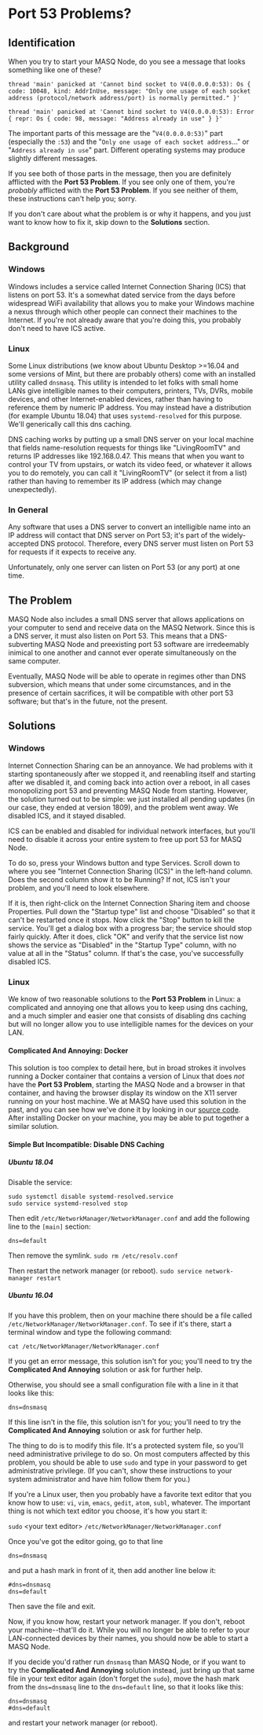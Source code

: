 # Port 53 Problems?

## Identification
When you try to start your MASQ Node, do you see a message that looks something like one of these?

```
thread 'main' panicked at 'Cannot bind socket to V4(0.0.0.0:53): Os { code: 10048, kind: AddrInUse, message: "Only one usage of each socket address (protocol/network address/port) is normally permitted." }'
```

```
thread 'main' panicked at 'Cannot bind socket to V4(0.0.0.0:53): Error { repr: Os { code: 98, message: "Address already in use" } }'
```

The important parts of this message are the "`V4(0.0.0.0:53)`" part (especially the `:53`) and the "`Only one usage of each socket address`..."
or "`Address already in use`" part.  Different operating systems may produce slightly different messages.

If you see both of those parts in the message, then you are definitely afflicted with the __Port 53 Problem__. If
you see only one of them, you're _probably_ afflicted with the __Port 53 Problem__. If you see neither of them,
these instructions can't help you; sorry.

If you don't care about what the problem is or why it happens, and you just want to know how to fix it, skip down to 
the __Solutions__ section.

## Background

### Windows
Windows includes a service called Internet Connection Sharing (ICS) that listens on port 53. It's a somewhat dated service
from the days before widespread WiFi availability that allows you to make your Windows machine a nexus through which
other people can connect their machines to the Internet. If you're not already aware that you're doing this, you
probably don't need to have ICS active.

### Linux
Some Linux distributions (we know about Ubuntu Desktop >=16.04 and some versions of Mint, but there are probably others)
come with an installed utility called `dnsmasq`. This utility is intended to let folks with small home LANs give 
intelligible names to their computers, printers, TVs, DVRs, mobile devices, and other Internet-enabled devices, rather 
than having to reference them by numeric IP address.  You may instead have a distribution (for example Ubuntu 18.04)
that uses `systemd-resolved` for this purpose.  We'll generically call this dns caching.

DNS caching works by putting up a small DNS server on your local machine that fields name-resolution requests for things
like "LivingRoomTV" and returns IP addresses like 192.168.0.47.  This means that when you want to control your TV
from upstairs, or watch its video feed, or whatever it allows you to do remotely, you can call it "LivingRoomTV"
(or select it from a list) rather than having to remember its IP address (which may change unexpectedly).

### In General
Any software that uses a DNS server to convert an intelligible name into an IP address will contact that
DNS server on Port 53; it's part of the widely-accepted DNS protocol. Therefore, every DNS server must listen on
Port 53 for requests if it expects to receive any.

Unfortunately, only one server can listen on Port 53 (or any port) at one time.

## The Problem
MASQ Node also includes a small DNS server that allows applications on your computer to send and receive data on
the MASQ Network. Since this is a DNS server, it must also listen on Port 53. This means that a DNS-subverting
MASQ Node and preexisting port 53 software are irredeemably inimical to one another and cannot ever operate
simultaneously on the same computer.

Eventually, MASQ Node will be able to operate in regimes other than DNS subversion, which means that under some
circumstances, and in the presence of certain sacrifices, it will be compatible with other port 53 software;
but that's in the future, not the present.

## Solutions

### Windows
Internet Connection Sharing can be an annoyance. We had problems with it starting spontaneously after we stopped it,
and reenabling itself and starting after we disabled it, and coming back into action over a reboot, in all cases
monopolizing port 53 and preventing MASQ Node from starting.  However, the solution turned out to be simple:
we just installed all pending updates (in our case, they ended at version 1809), and the problem went away. We disabled
ICS, and it stayed disabled.

ICS can be enabled and disabled for individual network interfaces, but you'll need to disable it across your entire
system to free up port 53 for MASQ Node.

To do so, press your Windows button and type Services. Scroll down to where you see "Internet Connection Sharing (ICS)"
in the left-hand column. Does the second column show it to be Running? If not, ICS isn't your problem, and you'll need
to look elsewhere.

If it is, then right-click on the Internet Connection Sharing item and choose Properties. Pull down the "Startup type"
list and choose "Disabled" so that it can't be restarted once it stops.  Now click the "Stop" button to kill the service.
You'll get a dialog box with a progress bar; the service should stop fairly quickly. After it does, click "OK" and
verify that the service list now shows the service as "Disabled" in the "Startup Type" column, with no value at all in
the "Status" column. If that's the case, you've successfully disabled ICS.

### Linux
We know of two reasonable solutions to the __Port 53 Problem__ in Linux: a complicated and annoying one that allows you to keep
using dns caching, and a much simpler and easier one that consists of disabling dns caching but will no longer allow you
to use intelligible names for the devices on your LAN.

#### Complicated And Annoying: Docker
This solution is too complex to detail here, but in broad strokes it involves running a Docker container that contains
a version of Linux that does _not_ have the __Port 53 Problem__, starting the MASQ Node and a browser in that
container, and having the browser display its window on the X11 server running on your host machine.  We at MASQ
have used this solution in the past, and you can see how we've done it by looking in our 
[source code](https://github.com/MASQ/Node/tree/master/node/docker/linux_node). After installing
Docker on your machine, you may be able to put together a similar solution.

#### Simple But Incompatible: Disable DNS Caching

##### Ubuntu 18.04

Disable the service:

```
sudo systemctl disable systemd-resolved.service
sudo service systemd-resolved stop
```

Then edit `/etc/NetworkManager/NetworkManager.conf` and add the following line to the `[main]` section:

```
dns=default
```

Then remove the symlink.  `sudo rm /etc/resolv.conf`

Then restart the network manager (or reboot). `sudo service network-manager restart`

##### Ubuntu 16.04

If you have this problem, then on your machine there should be a file called `/etc/NetworkManager/NetworkManager.conf`.
To see if it's there, start a terminal window and type the following command:

`cat /etc/NetworkManager/NetworkManager.conf`

If you get an error message, this solution isn't for you; you'll need to try the __Complicated And Annoying__ solution or
ask for further help.

Otherwise, you should see a small configuration file with a line in it that looks like this:

`dns=dnsmasq`

If this line isn't in the file, this solution isn't for you; you'll need to try the __Complicated And Annoying__ solution or
ask for further help.

The thing to do is to modify this file. It's a protected system file, so you'll need administrative privilege to do so. On
most computers affected by this problem, you should be able to use `sudo` and type in your password to get administrative
privilege. (If you can't, show these instructions to your system administrator and have him follow them for you.)

If you're a Linux user, then you probably have a favorite text editor that you know how to use: `vi`, `vim`, `emacs`,
`gedit`, `atom`, `subl`, whatever. The important thing is not which text editor you choose, it's how you start it:

`sudo` \<your text editor\> `/etc/NetworkManager/NetworkManager.conf`

Once you've got the editor going, go to that line

```
dns=dnsmasq
```

and put a hash mark in front of it, then add another line below it:

```
#dns=dnsmasq
dns=default
```

Then save the file and exit.

Now, if you know how, restart your network manager. If you don't, reboot your machine--that'll do it. While you will no 
longer be able to refer to your LAN-connected devices by their names, you should now be able to start a MASQ Node.

If you decide you'd rather run `dnsmasq` than MASQ Node, or if you want to try the __Complicated And Annoying__
solution instead, just bring up that same file in your text editor again (don't forget the `sudo`), move the hash mark
from the `dns=dnsmasq` line to the `dns=default` line, so that it looks like this:

```
dns=dnsmasq
#dns=default
```

and restart your network manager (or reboot).
